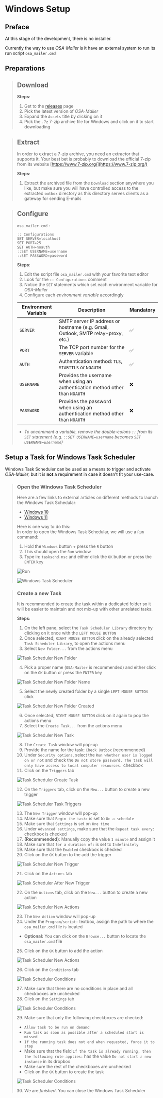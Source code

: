 # Windows Setup

## Preface

At this stage of the development, there is no installer.

Currently the way to use _OSA-Mailer_ is it have an external system to run its run script `osa_mailer.cmd`

## Preparations
> ## Download
> 
> **Steps:**
> 1. Get to the [releases](https://github.com/DK26/osa-mailer/releases) page
> 2. Pick the latest version of _OSA-Mailer_
> 3. Expand the `Assets` title by clicking on it
> 4. Pick the `.7z` 7-zip archive file for Windows and click on it to start downloading

> ## Extract
>
> In order to extract a 7-zip archive, you need an extractor that supports it. Your best bet is probably to download the official 7-zip from its website [https://www.7-zip.org/](https://www.7-zip.org/)
> 
> **Steps:**  
> 
> 1. Extract the archived file from the `Download` section anywhere you like, but make sure you will have controlled access to the extracted `outbox` directory as this directory serves clients as a gateway for sending E-mails

> ## Configure
> 
> `osa_mailer.cmd` :
> 
> ```batch
> :: Configurations
> SET SERVER=localhost
> SET PORT=25
> SET AUTH=noauth
> ::SET USERNAME=username
> ::SET PASSWORD=password
> ```
> 
> **Steps:**
> 
> 1. Edit the script file `osa_mailer.cmd` with your favorite text editor
> 2. Look for the `:: Configurations` comment  
> 3. Notice the `SET` statements which set each environment variable for _OSA-Mailer_
> 4. Configure each _environment variable_ accordingly  
>
> | Environment Variable | Description                                                                      | Mandatory |
> | -------------------- | -------------------------------------------------------------------------------- | --------- |
> | `SERVER`             | SMTP server IP address or hostname (e.g. Gmail, Outlook, SMTP relay-proxy, etc.) | ✅         |
> | `PORT`               | The TCP port number for the `SERVER` variable                                    | ✅         |
> | `AUTH`               | Authentication method: `TLS`, `STARTTLS` or `NOAUTH`                             | ✅         |
> | `USERNAME`           | Provides the username when using an authentication method other than `NOAUTH`    | ❌         |
> | `PASSWORD`           | Provides the password when using an authentication method other than `NOAUTH`    | ❌         |
>
> - _To uncomment a variable, remove the double-colons `::` from its `SET` statement (e.g. `::SET USERNAME=username` becomes `SET USERNAME=username`)_

## Setup a Task for Windows Task Scheduler

Windows Task Scheduler can be used as a means to trigger and activate _OSA-Mailer_, but it is **not** a requirement in case it doesn't fit your use-case.

> ### Open the Windows Task Scheduler
> 
> Here are a few links to external articles on different methods to launch the Windows Task Schedular:
> - [Windows 10](https://www.wikihow.com/Open-Task-Scheduler-in-Windows-10)
> - [Windows 11](https://www.makeuseof.com/windows-11-open-task-scheduler/)
>   
> Here is one way to do this:  
> In order to open the Windows Task Schedular, we will use a `Run` command:
> 
> 1. Hold the `Windows` button + press the `R` button
> 2. This should open the `Run` window
> 3. Type in: `taskschd.msc` and either click the `OK` button or press the `ENTER` key
> 
> ![Run](images/windows_task_scheduler/taskschd.png)  
> 
> ![Windows Task Scheduler](images/windows_task_scheduler/task_scheduler.png) 

> ### Create a new Task
> 
> It is recommended to create the task within a dedicated folder so it will be easier to maintain and not mix-up with other unrelated tasks.
> 
> 
> **Steps:**
> 1. On the left pane, select the `Task Scheduler Library` directory by clicking on it once with the `LEFT MOUSE BUTTON` 
> 2. Once selected, `RIGHT MOUSE BUTTON` click on the already selected `Task Scheduler Library`, to open the actions menu
> 3. Select `New Folder...` from the actions menu
> 
>   ![Task Scheduler New Folder](images/windows_task_scheduler/task_scheduler_create_new_folder.png)
> 
> 4. Pick a proper name (`OSA-Mailer` is recommended) and either click on the `OK` button or press the `ENTER` key
> 
>   ![Task Scheduler New Folder Name](images/windows_task_scheduler/task_scheduler_new_folder.png)
> 
> 5. Select the newly created folder by a single `LEFT MOUSE BUTTON` click
>   
>   ![Task Scheduler New Folder Created](images/windows_task_scheduler/task_scheduler_new_folder_2.png)
> 
> 6. Once selected, `RIGHT MOUSE BUTTON` click on it again to pop the actions menu 
> 7. Select the `Create Task...` from the actions menu
>   
>   ![Task Scheduler New Task](images/windows_task_scheduler/task_scheduler_create_task.png)
> 
> 8. The `Create Task` window will pop-up
> 9. Provide the name for the task: `Check Outbox` (recommended)
> 10. Under `Security options`, select the `Run whether user is logged on or not` and check the `Do not store password. The task will only have access to local computer resources.` checkbox
> 11. Click on the `Triggers` tab
>   
>   ![Task Scheduler Create Task](images/windows_task_scheduler/task_scheduler_new_task.png)
>    
> 12. On the `Triggers` tab, click on the `New...` button to create a new trigger
>     
>   ![Task Scheduler Task Triggers](images/windows_task_scheduler/task_scheduler_create_task_triggers.png)
> 
> 13. The `New Trigger` window will pop-up
> 14. Make sure that `Begin the task:` is set to `On a schedule`
> 15. Make sure that `Settings` is set on `One time`
> 16. Under `Advanced settings`, make sure that the `Repeat task every:` checkbox is checked
> 17. **(Recommended)**: Manually copy the value `1 minute` and assign it
> 18. Make sure that `for a duration of:` is set to `Indefinitely`
> 19. Make sure that the `Enabled` checkbox is checked
> 20. Click on the `OK` button to the add the trigger
>    
>   ![Task Scheduler New Trigger](images/windows_task_scheduler/task_scheduler_create_task_triggers_2.png)
>
> 21. Click on the `Actions` tab
> 
>   ![Task Scheduler After New Trigger](images/windows_task_scheduler/task_scheduler_new_trigger.png)
> 
> 22. On the `Actions` tab, click on the `New...` button to create a new action
>
>   ![Task Scheduler New Actions](images/windows_task_scheduler/task_scheduler_actions.png)
>
> 23. The `New Action` window will pop-up
> 24. Under the `Program/script:`  textbox, assign the path to where the `osa_mailer.cmd` file is located
>   - **Optional:** You can click on the `Browse...` button to locate the `osa_mailer.cmd` file
> 25. Click on the `OK` button to add the action
> 
>   ![Task Scheduler New Actions](images/windows_task_scheduler/task_scheduler_edit_action.png)
>
> 26. Click on the `Conditions` tab
>
>   ![Task Scheduler Conditions](images/windows_task_scheduler/task_scheduler_new_action.png)
>
> 27. Make sure that there are no conditions in place and all checkboxes are unchecked
> 28. Click on the `Settings` tab
>
>   ![Task Scheduler Conditions](images/windows_task_scheduler/task_scheduler_conditions.png)
>
> 29. Make sure that only the following checkboxes are checked:
>   -  `Allow task to be run on demand`
>   -  `Run task as soon as possible after a scheduled start is missed`
>   -  `If the running task does not end when requested, force it to stop`
>   -  Make sure that the field `If the task is already running, then the following rule applies:` has the value `Do not start a new instance` in its dropbox
>   -  Make sure the rest of the checkboxes are unchecked
>   -  Click on the `OK` button to create the task
> 
>   ![Task Scheduler Conditions](images/windows_task_scheduler/task_scheduler_settings.png)
>
> 30. We are _finished_. You can close the Windows Task Scheduler
